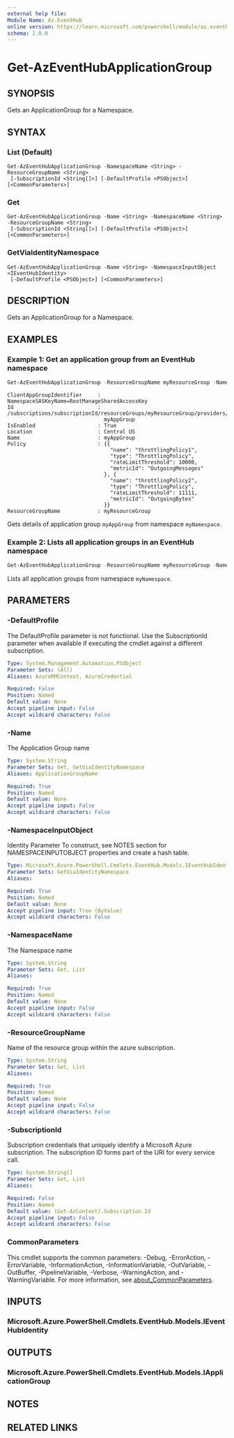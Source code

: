 ```yaml
---
external help file:
Module Name: Az.EventHub
online version: https://learn.microsoft.com/powershell/module/az.eventhub/get-azeventhubapplicationgroup
schema: 2.0.0
---
```


# Get-AzEventHubApplicationGroup

## SYNOPSIS
Gets an ApplicationGroup for a Namespace.

## SYNTAX

### List (Default)
```
Get-AzEventHubApplicationGroup -NamespaceName <String> -ResourceGroupName <String>
 [-SubscriptionId <String[]>] [-DefaultProfile <PSObject>] [<CommonParameters>]
```

### Get
```
Get-AzEventHubApplicationGroup -Name <String> -NamespaceName <String> -ResourceGroupName <String>
 [-SubscriptionId <String[]>] [-DefaultProfile <PSObject>] [<CommonParameters>]
```

### GetViaIdentityNamespace
```
Get-AzEventHubApplicationGroup -Name <String> -NamespaceInputObject <IEventHubIdentity>
 [-DefaultProfile <PSObject>] [<CommonParameters>]
```

## DESCRIPTION
Gets an ApplicationGroup for a Namespace.

## EXAMPLES

### Example 1: Get an application group from an EventHub namespace
```powershell
Get-AzEventHubApplicationGroup -ResourceGroupName myResourceGroup -NamespaceName myNamespace -Name myAppGroup
```

```output
ClientAppGroupIdentifier     : NamespaceSASKeyName=RootManageSharedAccessKey
Id                           : /subscriptions/subscriptionId/resourceGroups/myResourceGroup/providers/Microsoft.EventHub/namespaces/myNamespace/applicationGroups/
                               myAppGroup
IsEnabled                    : True
Location                     : Central US
Name                         : myAppGroup
Policy                       : {{
                                 "name": "throttlingPolicy1",
                                 "type": "ThrottlingPolicy",
                                 "rateLimitThreshold": 10000,
                                 "metricId": "OutgoingMessages"
                               }, {
                                 "name": "throttlingPolicy2",
                                 "type": "ThrottlingPolicy",
                                 "rateLimitThreshold": 11111,
                                 "metricId": "OutgoingBytes"
                               }}
ResourceGroupName            : myResourceGroup
```

Gets details of application group `myAppGroup` from namespace `myNamespace`.

### Example 2: Lists all application groups in an EventHub namespace
```powershell
Get-AzEventHubApplicationGroup -ResourceGroupName myResourceGroup -NamespaceName myNamespace
```

Lists all application groups from namespace `myNamespace`.

## PARAMETERS

### -DefaultProfile
The DefaultProfile parameter is not functional.
Use the SubscriptionId parameter when available if executing the cmdlet against a different subscription.

```yaml
Type: System.Management.Automation.PSObject
Parameter Sets: (All)
Aliases: AzureRMContext, AzureCredential

Required: False
Position: Named
Default value: None
Accept pipeline input: False
Accept wildcard characters: False
```

### -Name
The Application Group name

```yaml
Type: System.String
Parameter Sets: Get, GetViaIdentityNamespace
Aliases: ApplicationGroupName

Required: True
Position: Named
Default value: None
Accept pipeline input: False
Accept wildcard characters: False
```

### -NamespaceInputObject
Identity Parameter
To construct, see NOTES section for NAMESPACEINPUTOBJECT properties and create a hash table.

```yaml
Type: Microsoft.Azure.PowerShell.Cmdlets.EventHub.Models.IEventHubIdentity
Parameter Sets: GetViaIdentityNamespace
Aliases:

Required: True
Position: Named
Default value: None
Accept pipeline input: True (ByValue)
Accept wildcard characters: False
```

### -NamespaceName
The Namespace name

```yaml
Type: System.String
Parameter Sets: Get, List
Aliases:

Required: True
Position: Named
Default value: None
Accept pipeline input: False
Accept wildcard characters: False
```

### -ResourceGroupName
Name of the resource group within the azure subscription.

```yaml
Type: System.String
Parameter Sets: Get, List
Aliases:

Required: True
Position: Named
Default value: None
Accept pipeline input: False
Accept wildcard characters: False
```

### -SubscriptionId
Subscription credentials that uniquely identify a Microsoft Azure subscription.
The subscription ID forms part of the URI for every service call.

```yaml
Type: System.String[]
Parameter Sets: Get, List
Aliases:

Required: False
Position: Named
Default value: (Get-AzContext).Subscription.Id
Accept pipeline input: False
Accept wildcard characters: False
```

### CommonParameters
This cmdlet supports the common parameters: -Debug, -ErrorAction, -ErrorVariable, -InformationAction, -InformationVariable, -OutVariable, -OutBuffer, -PipelineVariable, -Verbose, -WarningAction, and -WarningVariable. For more information, see [about_CommonParameters](http://go.microsoft.com/fwlink/?LinkID=113216).

## INPUTS

### Microsoft.Azure.PowerShell.Cmdlets.EventHub.Models.IEventHubIdentity

## OUTPUTS

### Microsoft.Azure.PowerShell.Cmdlets.EventHub.Models.IApplicationGroup

## NOTES

## RELATED LINKS

